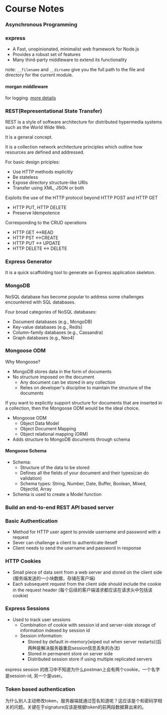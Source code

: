 # Course Notes

### Asynchronous Programming

### express

- A Fast, unopinionated, minimalist web framework for Node.js
- Provides a robust set of features
- Many third-party middleware to extend its functionality

note: `__filename` and `__dirname` give you the full path to the file and directory for the current module.

#### morgan middleware
for logging. [more details](https://yq.aliyun.com/articles/2983)

### REST(Representational State Transfer)
REST is a style of software architecture for distributed hypermedia systems such as the World Wide Web.

It is a general concept.

It is a collection network architecture principles which outline how resources are defined and addressed.

For basic design priciples:
- Use HTTP methods explicitly
- Be stateless
- Expose directory structure-like URIs
- Transfer using XML, JSON or both

Exploits the use of the HTTP protocol beyond HTTP POST and HTTP GET
- HTTP PUT, HTTP DELETE
- Preserve Idempotence

Corresponding to the CRUD operations
- HTTP GET <->READ
- HTTP PST <->CREATE
- HTTP PUT <-> UPDATE
- HTTP DELETE <-> DELETE

### Express Generator
It is a quick scaffolding tool to generate an Express application skeleton.

### MongoDB
NoSQL database has become popular to address some challenges encountered with SQL databases.

Four broad categories of NoSQL databases:
- Document databases (e.g., MongoDB)
- Key-value databases (e.g., Redis)
- Column-family databases (e.g., Cassandra)
- Graph databases (e.g., Neo4)

### Mongoose ODM
Why Mongoose?
- MongoDB stores data in the form of documents
- No structure imposed on the document
  - Any document can be stored in any collection
  - Relies on developer's discipline to maintain the structure of the documents

If you want to explicitly support structure for documents that are inserted in a collection, then the Mongoose ODM would be the ideal choice.

- Mongoose ODM
    - Object Data Model
    - Object Document Mapping
    - Object relational mapping (ORM)
- Adds structure to MongoDB documents through schema

#### Mongoose Schema

- Schema:
    - Structure of the data to be stored
    - Defines all the fields of your document and their types(can do validation)
    - Schema types: String, Number, Date, Buffer, Boolean, Mixed, ObjectId, Array
- Schema is used to create a Model function

### Build an end-to-end REST API based server

### Basic Authentication
- Method for HTTP user agent to provide username and password with a request
- Sever can challenge a client to authenticate iteself
- Client needs to send the username and password in response

### HTTP Cookies
- Small piece of data sent from a web server and stored on the client side (服务端发送的一小块数据，存储在客户端)
- Each subsequent request from the client side should include the cookie in the request header (每个后续的客户端请求都应该在请求头中包括该cookie)

### Express Sessions
- Used to track user sessions
    - Combination of cookie with session id and server-side storage of information indexed by session id
    - Session information:
        - Stored by default in-memory(wiped out when server restarts)(后两种是解决服务器重启session信息丢失的办法)
        - Stored in permanent store on server side
        - Distributed session store if using multiple replicated servers

express session 的练习中不知道为什么postman上会有两个cookie，一个名字是session-id, 另一个是user。


### Token based authentication


为什么别人主动修改token，服务器端就通过签名知道呢？这应该是个和密码学相关的问题。关键在于signature应该是根据token的前两段数据算出来的。